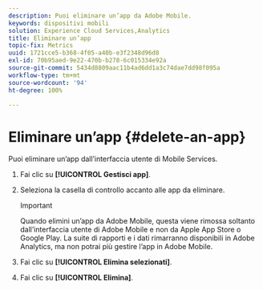 ```yaml
---
description: Puoi eliminare un’app da Adobe Mobile.
keywords: dispositivi mobili
solution: Experience Cloud Services,Analytics
title: Eliminare un’app
topic-fix: Metrics
uuid: 1721cce5-b368-4f05-a40b-e3f2348d96d8
exl-id: 70b95aed-9e22-470b-b278-6c015334e92a
source-git-commit: 5434d8809aac11b4ad6dd1a3c74dae7dd98f095a
workflow-type: tm+mt
source-wordcount: '94'
ht-degree: 100%

---
```


# Eliminare un’app {#delete-an-app}

Puoi eliminare un’app dall’interfaccia utente di Mobile Services.

1. Fai clic su **[!UICONTROL Gestisci app]**.
1. Seleziona la casella di controllo accanto alle app da eliminare.

   >[!IMPORTANT]
   >
   >Quando elimini un’app da Adobe Mobile, questa viene rimossa soltanto dall’interfaccia utente di Adobe Mobile e non da Apple App Store o Google Play. La suite di rapporti e i dati rimarranno disponibili in Adobe Analytics, ma non potrai più gestire l’app in Adobe Mobile.

1. Fai clic su **[!UICONTROL Elimina selezionati]**.
1. Fai clic su **[!UICONTROL Elimina]**.

